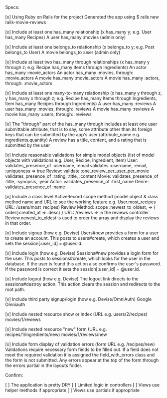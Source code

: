 Specs:

[x] Using Ruby on Rails for the project
  Generated the app using $ rails new rails-movie-reviews

[x] Include at least one has_many relationship (x has_many y; e.g. User has_many Recipes)
  A user has_many :movies (admin only)

[x] Include at least one belongs_to relationship (x belongs_to y; e.g. Post belongs_to User)
  A movie belongs_to :user (admin only)

[x] Include at least two has_many through relationships (x has_many y through z; e.g. Recipe has_many Items through Ingredients)
  An actor has_many :movie_actors
  An actor has_many :movies, through: :movie_actors
  A movie has_many :movie_actors
  A movie has_many :actors, through: :movie_actors

[x] Include at least one many-to-many relationship (x has_many y through z, y has_many x through z; e.g. Recipe has_many Items through Ingredients, Item has_many Recipes through Ingredients)
  A user has_many :reviews
  A user has_many :movies, through: :reviews
  A movie has_many :reviews
  A movie has_many :users, through: :reviews

[x] The "through" part of the has_many through includes at least one user submittable attribute, that is to say, some attribute other than its foreign keys that can be submitted by the app's user (attribute_name e.g. ingredients.quantity)
  A review has a title, content, and a rating that is submitted by the user

[x] Include reasonable validations for simple model objects (list of model objects with validations e.g. User, Recipe, Ingredient, Item)
  User:
    validates_presence_of :username, :email
    validates :username, :email, :uniqueness => true
  Review:
    validate :one_review_per_user_per_movie
    validates_presence_of :rating, :title, :content
  Movie:
    validates_presence_of :title, :synopsis, :year
  Actor:
    validates_presence_of :first_name
  Genre:
    validates_presence_of :name

[x] Include a class level ActiveRecord scope method (model object & class method name and URL to see the working feature e.g. User.most_recipes URL: /users/most_recipes)
    Review
      Method: scope :newest_to_oldest, -> { order(:created_at => :desc) }
      URL: /reviews => in the reviews controller Review.newest_to_oldest is used to order the array and display the reviews in that order.

[x] Include signup (how e.g. Devise)
  Users#new provides a form for a user to create an account. This posts to users#create, which creates a user and sets the session[:user_id] = @user.id.

[x] Include login (how e.g. Devise)
  Sessions#new provides a login form for the user. This posts to sessions#create, which looks for the user in the database. If the user is found this action also confirms the user's password. If the password is correct it sets the session[:user_id] = @user.id.

[x] Include logout (how e.g. Devise)
  The logout link directs to the sessions#destroy action. This action clears the session and redirects to the root path.

[x] Include third party signup/login (how e.g. Devise/OmniAuth)
  Google Omniauth

[x] Include nested resource show or index (URL e.g. users/2/recipes)
  movies/1/reviews

[x] Include nested resource "new" form (URL e.g. recipes/1/ingredients/new)
  movies/1/reviews/new

[x] Include form display of validation errors (form URL e.g. /recipes/new)
  Validations require necessary form fields to be filled out. If a field does not meet the required validation it is assigned the field_with_errors class and the form is not submitted. Any errors appear at the top of the form through the errors partial in the layouts folder.

Confirm:

[ ] The application is pretty DRY
[ ] Limited logic in controllers
[ ] Views use helper methods if appropriate
[ ] Views use partials if appropriate
